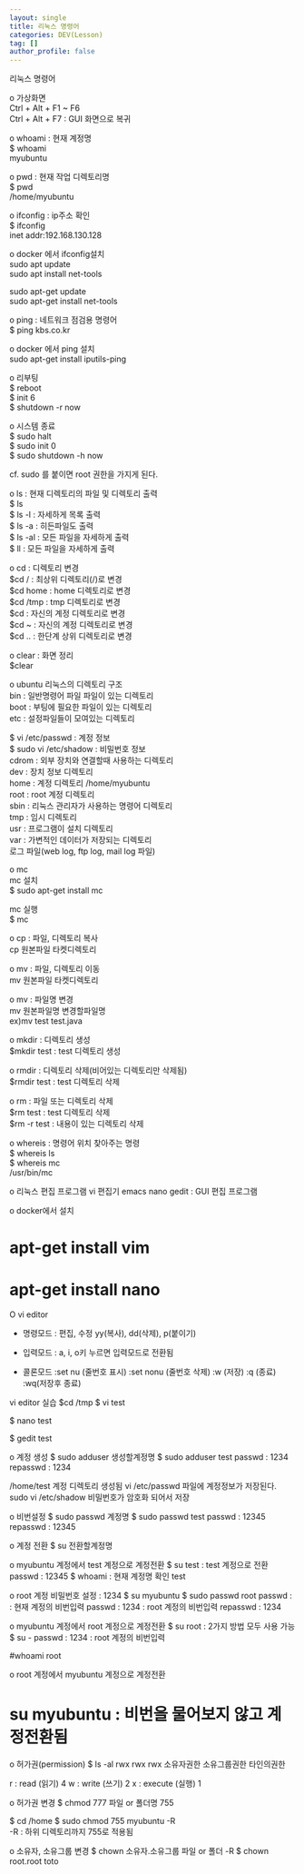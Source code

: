 ```yaml
---
layout: single
title: 리눅스 명령어
categories: DEV(Lesson)
tag: []
author_profile: false
---
```


리눅스 명령어

o 가상화면   
Ctrl + Alt + F1 ~ F6   
Ctrl + Alt + F7  : GUI 화면으로 복귀   

o whoami : 현재 계정명  
$ whoami   
myubuntu   

o pwd : 현재 작업 디렉토리명   
$ pwd   
/home/myubuntu   

o ifconfig : ip주소 확인   
$ ifconfig   
 inet addr:192.168.130.128   

o docker 에서 ifconfig설치   
   sudo apt update   
   sudo apt install net-tools   

   sudo apt-get update   
   sudo apt-get install net-tools   

o ping : 네트워크 점검용 명령어   
$ ping  kbs.co.kr   

o docker 에서 ping 설치   
sudo apt-get install iputils-ping   

o 리부팅   
$ reboot   
$ init 6   
$ shutdown -r now   

o 시스템 종료   
$ sudo halt   
$ sudo init 0   
$ sudo shutdown -h now   

cf. sudo 를 붙이면 root 권한을 가지게 된다.   

o ls : 현재 디렉토리의 파일 및 디렉토리 출력   
$ ls   
$ ls -l : 자세하게 목록 출력   
$ ls -a : 히든파일도 출력   
$ ls -al : 모든 파일을 자세하게 출력   
$ ll : 모든 파일을 자세하게 출력   

o cd : 디렉토리 변경   
$cd  /  : 최상위 디렉토리(/)로 변경   
$cd  home : home 디렉토리로 변경   
$cd  /tmp : tmp 디렉토리로 변경   
$cd      : 자신의 계정 디렉토리로 변경   
$cd  ~  : 자신의 계정 디렉토리로 변경   
$cd  ..   : 한단계 상위 디렉토리로 변경   

o clear : 화면 정리   
$clear   

o ubuntu 리눅스의 디렉토리 구조   
bin : 일반명령어 파일 파일이 있는 디렉토리   
boot : 부팅에 필요한 파일이 있는 디렉토리   
etc : 설정파일들이 모여있는 디렉토리   

$ vi /etc/passwd : 계정 정보   
$ sudo vi /etc/shadow : 비밀번호 정보   
cdrom : 외부 장치와 연결할때 사용하는 디렉토리   
dev : 장치 정보 디렉토리   
home : 계정 디렉토리 /home/myubuntu   
root : root 계정 디렉토리   
sbin : 리눅스 관리자가 사용하는 명령어 디렉토리   
tmp : 임시 디렉토리   
usr : 프로그램이 설치 디렉토리   
var : 가변적인 데이터가 저장되는 디렉토리   
      로그 파일(web log, ftp log, mail log 파일)   

o mc   
mc 설치   
$ sudo apt-get install mc   

mc 실행   
$ mc   

o cp : 파일, 디렉토리 복사   
cp 원본파일 타켓디렉토리   

o mv : 파일, 디렉토리 이동   
mv 원본파일 타켓디렉토리   

o mv : 파일명 변경   
mv 원본파일명 변경할파일명   
ex)mv test test.java   

o mkdir : 디렉토리 생성   
$mkdir test : test 디렉토리 생성   

o rmdir : 디렉토리 삭제(비어있는 디렉토리만 삭제됨)   
$rmdir test : test 디렉토리 삭제   

o rm : 파일 또는 디렉토리 삭제   
$rm test     : test 디렉토리 삭제   
$rm -r test  : 내용이 있는 디렉토리 삭제   

o whereis : 명령어 위치 찾아주는 명령   
$ whereis  ls   
$ whereis  mc   
/usr/bin/mc   

o 리눅스 편집 프로그램
vi 편집기
emacs
nano
gedit  : GUI 편집 프로그램

o docker에서  설치
 # apt-get  install  vim
 # apt-get  install  nano

O vi editor
- 명령모드 : 편집, 수정    yy(복사), dd(삭제), p(붙이기)

- 입력모드 :  a, i, o키 누르면 입력모드로 전환됨

- 콜론모드    :set nu (줄번호 표시)
                  :set nonu (줄번호 삭제)
	     :w (저장)
                  :q (종료)
                  :wq(저장후 종료)

vi editor 실습
$cd  /tmp
$ vi  test

$ nano  test

$ gedit  test


o 계정 생성
$ sudo  adduser   생성할계정명
$ sudo  adduser   test
passwd :  1234
repasswd : 1234

/home/test  계정 디렉토리 생성됨
vi  /etc/passwd  파일에 계정정보가 저장된다.
sudo  vi  /etc/shadow  비밀번호가 암호화 되어서 저장

o 비번설정
$ sudo passwd  계정명
$ sudo passwd  test
passwd :  12345
repasswd : 12345

o 계정 전환
$ su  전환할계정명

o myubuntu 계정에서 test 계정으로 계정전환
$ su   test       : test 계정으로 전환
passwd : 12345 
$ whoami          : 현재 계정명 확인
test

o root 계정 비밀번호 설정 : 1234
$ su  myubuntu
$ sudo  passwd  root
passwd :            : 현재 계정의 비번입력
passwd : 1234     : root 계정의 비번입력
repasswd : 1234

o myubuntu 계정에서 root 계정으로 계정전환
$ su root           : 2가지 방법 모두 사용 가능
$ su  -
passwd : 1234     : root 계정의 비번입력

#whoami 
root

o root 계정에서 myubuntu 계정으로 계정전환
# su  myubuntu   : 비번을 물어보지 않고 계정전환됨

o 허가권(permission)
$ ls -al
rwx   	      rwx   	       rwx
소유자권한   소유그룹권한          타인의권한

r : read (읽기)         4
w : write (쓰기)       2
x : execute (실행)    1

o 허가권 변경
$ chmod    777    파일 or  폴더명
                755 

$ cd  /home
$ sudo  chmod   755   myubuntu   -R  
-R : 하위 디렉토리까지 755로 적용됨

o  소유자, 소유그룹 변경
 $ chown  소유자.소유그룹   파일 or 폴더   -R
 $ chown   root.root   toto


